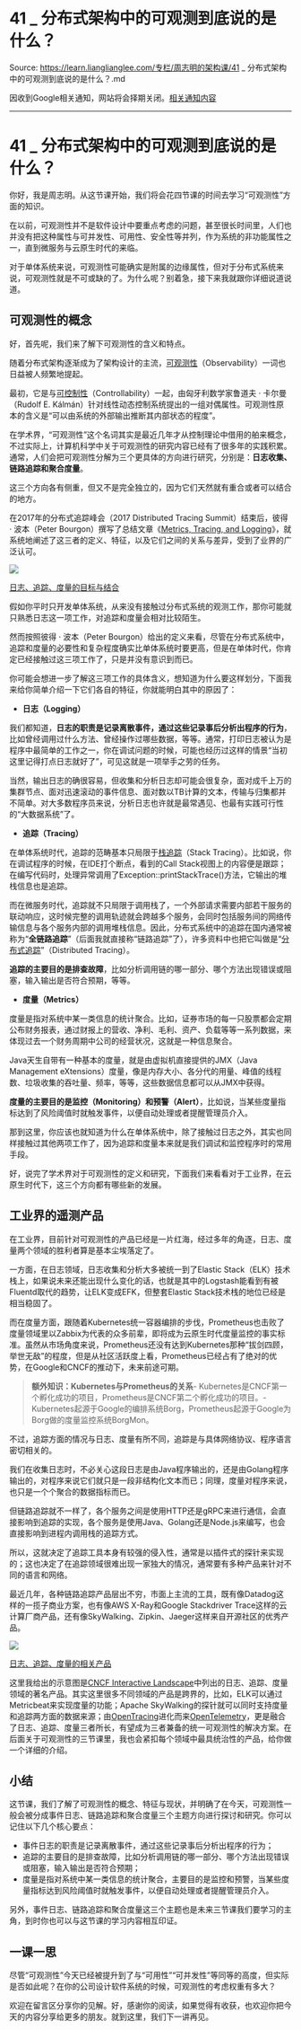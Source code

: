 # 41 _ 分布式架构中的可观测到底说的是什么？ 

Source: https://learn.lianglianglee.com/专栏/周志明的架构课/41 _ 分布式架构中的可观测到底说的是什么？.md

因收到Google相关通知，网站将会择期关闭。[相关通知内容](https://lumendatabase.org/notices/44265620)

---

# 41 \_ 分布式架构中的可观测到底说的是什么？

你好，我是周志明。从这节课开始，我们将会花四节课的时间去学习“可观测性”方面的知识。

在以前，可观测性并不是软件设计中要重点考虑的问题，甚至很长时间里，人们也并没有把这种属性与可并发性、可用性、安全性等并列，作为系统的非功能属性之一，直到微服务与云原生时代的来临。

对于单体系统来说，可观测性可能确实是附属的边缘属性，但对于分布式系统来说，可观测性就是不可或缺的了。为什么呢？别着急，接下来我就跟你详细说道说道。

## 可观测性的概念

好，首先呢，我们来了解下可观测性的含义和特点。

随着分布式架构逐渐成为了架构设计的主流，[可观测性](https://en.wikipedia.org/wiki/Observability)（Observability）一词也日益被人频繁地提起。

最初，它是与[可控制性](https://en.wikipedia.org/wiki/Controllability)（Controllability）一起，由匈牙利数学家鲁道夫 · 卡尔曼（Rudolf E. Kálmán）针对线性动态控制系统提出的一组对偶属性。可观测性原本的含义是“可以由系统的外部输出推断其内部状态的程度”。

在学术界，“可观测性”这个名词其实是最近几年才从控制理论中借用的舶来概念，不过实际上，计算机科学中关于可观测性的研究内容已经有了很多年的实践积累。通常，人们会把可观测性分解为三个更具体的方向进行研究，分别是：**日志收集、链路追踪和聚合度量**。

这三个方向各有侧重，但又不是完全独立的，因为它们天然就有重合或者可以结合的地方。

在2017年的分布式追踪峰会（2017 Distributed Tracing Summit）结束后，彼得 · 波本（Peter Bourgon）撰写了总结文章《[Metrics, Tracing, and Logging](https://peter.bourgon.org/blog/2017/02/21/metrics-tracing-and-logging.html)》，就系统地阐述了这三者的定义、特征，以及它们之间的关系与差异，受到了业界的广泛认可。

![](assets/35ae2fafcde2491c83ba99268fc5a5ee.jpg)

[日志、追踪、度量的目标与结合](https://peter.bourgon.org/blog/2017/02/21/metrics-tracing-and-logging.html)

假如你平时只开发单体系统，从来没有接触过分布式系统的观测工作，那你可能就只熟悉日志这一项工作，对追踪和度量会相对比较陌生。

然而按照彼得 · 波本（Peter Bourgon）给出的定义来看，尽管在分布式系统中，追踪和度量的必要性和复杂程度确实比单体系统时要更高，但是在单体时代，你肯定已经接触过这三项工作了，只是并没有意识到而已。

你可能会想进一步了解这三项工作的具体含义，想知道为什么要这样划分，下面我来给你简单介绍一下它们各自的特征，你就能明白其中的原因了：

* **日志（Logging）**

我们都知道，**日志的职责是记录离散事件，通过这些记录事后分析出程序的行为**，比如曾经调用过什么方法、曾经操作过哪些数据，等等。通常，打印日志被认为是程序中最简单的工作之一，你在调试问题的时候，可能也经历过这样的情景“当初这里记得打点日志就好了”，可见这就是一项举手之劳的任务。

当然，输出日志的确很容易，但收集和分析日志却可能会很复杂，面对成千上万的集群节点、面对迅速滚动的事件信息、面对数以TB计算的文本，传输与归集都并不简单。对大多数程序员来说，分析日志也许就是最常遇见、也最有实践可行性的“大数据系统”了。

* **追踪（Tracing）**

在单体系统时代，追踪的范畴基本只局限于[栈追踪](https://en.wikipedia.org/wiki/Stack_trace)（Stack Tracing）。比如说，你在调试程序的时候，在IDE打个断点，看到的Call Stack视图上的内容便是跟踪；在编写代码时，处理异常调用了Exception::printStackTrace()方法，它输出的堆栈信息也是追踪。

而在微服务时代，追踪就不只局限于调用栈了，一个外部请求需要内部若干服务的联动响应，这时候完整的调用轨迹就会跨越多个服务，会同时包括服务间的网络传输信息与各个服务内部的调用堆栈信息。因此，分布式系统中的追踪在国内通常被称为“**全链路追踪**”（后面我就直接称“链路追踪”了），许多资料中也把它叫做是“[分布式追踪](https://opentracing.io/docs/overview/what-is-tracing/)”（Distributed Tracing）。

**追踪的主要目的是排查故障**，比如分析调用链的哪一部分、哪个方法出现错误或阻塞，输入输出是否符合预期，等等。

* **度量（Metrics）**

度量是指对系统中某一类信息的统计聚合。比如，证券市场的每一只股票都会定期公布财务报表，通过财报上的营收、净利、毛利、资产、负载等等一系列数据，来体现过去一个财务周期中公司的经营状况，这就是一种信息聚合。

Java天生自带有一种基本的度量，就是由虚拟机直接提供的JMX（Java Management eXtensions）度量，像是内存大小、各分代的用量、峰值的线程数、垃圾收集的吞吐量、频率，等等，这些数据信息都可以从JMX中获得。

**度量的主要目的是监控（Monitoring）和预警（Alert）**，比如说，当某些度量指标达到了风险阈值时就触发事件，以便自动处理或者提醒管理员介入。

那到这里，你应该也就知道为什么在单体系统中，除了接触过日志之外，其实也同样接触过其他两项工作了，因为追踪和度量本来就是我们调试和监控程序时的常用手段。

好，说完了学术界对于可观测性的定义和研究，下面我们来看看对于工业界，在云原生时代下，这三个方向都有哪些新的发展。

## 工业界的遥测产品

在工业界，目前针对可观测性的产品已经是一片红海，经过多年的角逐，日志、度量两个领域的胜利者算是基本尘埃落定了。

一方面，在日志领域，日志收集和分析大多被统一到了Elastic Stack（ELK）技术栈上，如果说未来还能出现什么变化的话，也就是其中的Logstash能看到有被Fluentd取代的趋势，让ELK变成EFK，但整套Elastic Stack技术栈的地位已经是相当稳固了。

而在度量方面，跟随着Kubernetes统一容器编排的步伐，Prometheus也击败了度量领域里以Zabbix为代表的众多前辈，即将成为云原生时代度量监控的事实标准。虽然从市场角度来说，Prometheus还没有达到Kubernetes那种“拔剑四顾，举世无敌”的程度，但是从社区活跃度上看，Prometheus已经占有了绝对的优势，在Google和CNCF的推动下，未来前途可期。

> **额外知识：Kubernetes与Prometheus的关系**-
> Kubernetes是CNCF第一个孵化成功的项目，Prometheus是CNCF第二个孵化成功的项目。-
> Kubernetes起源于Google的编排系统Borg，Prometheus起源于Google为Borg做的度量监控系统BorgMon。

不过，追踪方面的情况与日志、度量有所不同，追踪是与具体网络协议、程序语言密切相关的。

我们在收集日志时，不必关心这段日志是由Java程序输出的，还是由Golang程序输出的，对程序来说它们就只是一段非结构化文本而已；同理，度量对程序来说，也只是一个个聚合的数据指标而已。

但链路追踪就不一样了，各个服务之间是使用HTTP还是gRPC来进行通信，会直接影响到追踪的实现，各个服务是使用Java、Golang还是Node.js来编写，也会直接影响到进程内调用栈的追踪方式。

所以，这就决定了追踪工具本身有较强的侵入性，通常是以插件式的探针来实现的；这也决定了在追踪领域很难出现一家独大的情况，通常要有多种产品来针对不同的语言和网络。

最近几年，各种链路追踪产品层出不穷，市面上主流的工具，既有像Datadog这样的一揽子商业方案，也有像AWS X-Ray和Google Stackdriver Trace这样的云计算厂商产品，还有像SkyWalking、Zipkin、Jaeger这样来自开源社区的优秀产品。

![](assets/2cddd44e3f1d487880ea910207f1770f.jpg)

[日志、追踪、度量的相关产品](https://landscape.cncf.io/)

这里我给出的示意图是[CNCF Interactive Landscape](https://landscape.cncf.io/)中列出的日志、追踪、度量领域的著名产品。其实这里很多不同领域的产品是跨界的，比如，ELK可以通过Metricbeat来实现度量的功能；Apache SkyWalking的探针就可以同时支持度量和追踪两方面的数据来源；由[OpenTracing](https://opentracing.io/)进化而来[OpenTelem](https://opentelemetry.io/)[etry](https://opentelemetry.io/)，更是融合了日志、追踪、度量三者所长，有望成为三者兼备的统一可观测性的解决方案。在后面关于可观测性的三节课里，我也会紧扣每个领域中最具统治性的产品，给你做一个详细的介绍。

## 小结

这节课，我们了解了可观测性的概念、特征与现状，并明确了在今天，可观测性一般会被分成事件日志、链路追踪和聚合度量三个主题方向进行探讨和研究。你可以记住以下几个核心要点：

* 事件日志的职责是记录离散事件，通过这些记录事后分析出程序的行为；
* 追踪的主要目的是排查故障，比如分析调用链的哪一部分、哪个方法出现错误或阻塞，输入输出是否符合预期；
* 度量是指对系统中某一类信息的统计聚合，主要目的是监控和预警，当某些度量指标达到风险阈值时就触发事件，以便自动处理或者提醒管理员介入。

另外，事件日志、链路追踪和聚合度量这三个主题也是未来三节课我们要学习的主角，到时你也可以与这节课的学习内容相互印证。

## 一课一思

尽管“可观测性”今天已经被提升到了与“可用性”“可并发性”等同等的高度，但实际是否如此呢？在你的公司设计软件系统的时候，可观测性的考虑权重有多大？

欢迎在留言区分享你的见解。好，感谢你的阅读，如果觉得有收获，也欢迎你把今天的内容分享给更多的朋友。就到这里，我们下一讲再见。